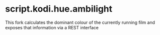 script.kodi.hue.ambilight
=========================

This fork calculates the dominant colour of the currently running film and exposes that information via a REST interface
